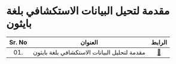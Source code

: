 # مقدمة لتحيل البيانات الاستكشافي بلغة بايثون


| Sr. No | العنوان                                                               |الرابط|
|:------:|----------------------------------------------------------------------------|:--:|
| 01.    | مقدمة لتحليل البيانات الاستكشافي بلغة بايثون|[🔗](https://fihm.ai/tutorials/intro-to-eda-by-python/)|
